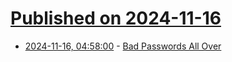 # [Published on 2024-11-16](index.md)

* [2024-11-16, 04:58:00](https://soylentnews.org/article.pl?sid=24/11/15/1219217&from=rss) - [Bad Passwords All Over](https://soylentnews.org/article.pl?sid=24/11/15/1219217&from=rss)
